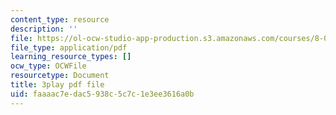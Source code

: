 ```yaml
---
content_type: resource
description: ''
file: https://ol-ocw-studio-app-production.s3.amazonaws.com/courses/8-01sc-classical-mechanics-fall-2016/faaaac7edac5938c5c7c1e3ee3616a0b_ol1COj0LACs.pdf
file_type: application/pdf
learning_resource_types: []
ocw_type: OCWFile
resourcetype: Document
title: 3play pdf file
uid: faaaac7e-dac5-938c-5c7c-1e3ee3616a0b
---
```

